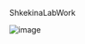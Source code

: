 ShkekinaLabWork

![image](https://user-images.githubusercontent.com/65235252/170557932-b17bd7f9-1e9e-47dc-bcbd-7f9fef7f6d7d.png)
